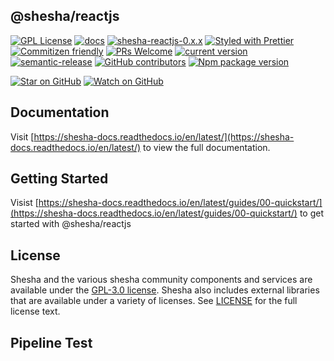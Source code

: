 ## @shesha/reactjs

[![GPL License](https://img.shields.io/npm/l/shesha-reactjs.svg?style=flat-square)](https://github.com/Boxfusion/shesha-reactjs/blob/main/LICENCE.md) [![docs](https://readthedocs.org/projects/pip/badge/?version=latest&style=plastic)](https://shesha-docs.readthedocs.io/en/latest/) [![shesha-reactjs-0.x.x](https://github.com/Boxfusion/shesha-reactjs/actions/workflows/shesha-reactjs-0.x.x.yml/badge.svg)](https://github.com/Boxfusion/shesha-reactjs/actions/workflows/shesha-reactjs-0.x.x.yml) [![Styled with Prettier](https://img.shields.io/badge/styled_with-prettier-ff69b4.svg?style=flat-square)](https://prettier.io/) [![Commitizen friendly](https://img.shields.io/badge/commitizen-friendly-brightgreen.svg?style=flat-square)](http://commitizen.github.io/cz-cli/) [![PRs Welcome](https://img.shields.io/badge/PRs-welcome-brightgreen.svg?style=flat-square)](http://makeapullrequest.com) [![current version](https://img.shields.io/npm/dm/@shesha/reactjs.svg)](https://www.npmjs.com/package/commitizen) [![semantic-release](https://img.shields.io/badge/%20%20%F0%9F%93%A6%F0%9F%9A%80-semantic--release-e10079.svg)](https://github.com/semantic-release/semantic-release) [![GitHub contributors](https://badgen.net/github/contributors/Boxfusion/shesha-reactjs)](https://github.com/Boxfusion/shesha-reactjs/graphs/contributors) [![Npm package version](https://badgen.net/npm/v/@shesha/reactjs)](https://www.npmjs.com/package/@shesha/reactjs)

[![Star on GitHub](https://img.shields.io/github/stars/blackxored/generator-bxd-oss.svg?style=social)](https://github.com/Boxfusion/shesha-reactjs/stargazers) [![Watch on GitHub](https://img.shields.io/github/watchers/Boxfusion/shesha-reactjs.svg?style=social)](https://github.com/Boxfusion/shesha-reactjs/watchers)

## Documentation

Visit [https://shesha-docs.readthedocs.io/en/latest/](https://shesha-docs.readthedocs.io/en/latest/) to view the full documentation.

## Getting Started

Visist [https://shesha-docs.readthedocs.io/en/latest/guides/00-quickstart/](https://shesha-docs.readthedocs.io/en/latest/guides/00-quickstart/) to get started with @shesha/reactjs

## License

Shesha and the various shesha community components and services are available under the [GPL-3.0 license](https://opensource.org/licenses/GPL-3.0). Shesha also includes external libraries that are available under a variety of licenses. See [LICENSE](https://github.com/boxfusion/shesha-reactjs/blob/HEAD/LICENSE) for the full license text.

## Pipeline Test
